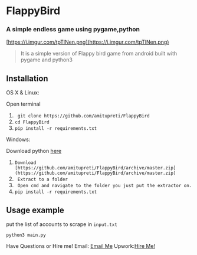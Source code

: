 # FlappyBird
### A simple endless game using pygame,python
[https://i.imgur.com/tpTlNen.png](https://i.imgur.com/tpTlNen.png)

> It is a simple version of Flappy bird game from android built with pygame and python3




## Installation

OS X & Linux:

Open terminal

1. ``` git clone https://github.com/amitupreti/FlappyBird```
2. ``` cd FlappyBird ```
3. ``` pip install -r requirements.txt ```

Windows:

Download python [here](https://www.python.org/downloads/)
1. ```Download [https://github.com/amitupreti/FlappyBird/archive/master.zip](https://github.com/amitupreti/FlappyBird/archive/master.zip) ```
2. ``` Extract to a folder```
3. ``` Open cmd and navigate to the folder you just put the extractor on.```
4. ``` pip install -r requirements.txt ```

## Usage example

put the list of accounts to scrape in ```input.txt```

```python3 main.py ```





Have Questions or Hire me!
Email: [Email Me](mailto:a.u.aua937@gmail.com)
Upwork:[Hire Me!](https://www.upwork.com/o/profiles/users/_~0138a590d015bae20a/)
